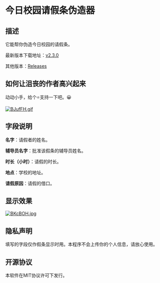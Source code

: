 # 今日校园请假条伪造器

## 描述

它能帮你伪造今日校园的请假条。 

最新版本下载地址：[v2.3.0](https://github.com/bit-chorus/permissionforge/releases/download/v2.3.0/permission-forge-v2.3.0.apk)

其他版本：[Releases](https://github.com/bit-chorus/permissionforge/releases)

## 如何让沮丧的作者高兴起来

动动小手，给个⭐支持一下吧。😀

[![BJufFH.gif](https://s1.ax1x.com/2020/10/29/BJufFH.gif)](https://imgchr.com/i/BJufFH)

## 字段说明

**名字**：请假者的姓名。

**辅导员名字**：批准该假条的辅导员姓名。

**时长（小时）**：请假的时长。

**地点**：学校的地址。

**请假原因**：请假的借口。

## 显示效果

[![BKcBOH.jpg](https://s1.ax1x.com/2020/10/26/BKcBOH.jpg)](https://imgchr.com/i/BKcBOH)

## 隐私声明

填写的字段仅作假条显示时用。本程序不会上传你的个人信息，请放心使用。

## 开源协议

本软件在MIT协议许可下发行。

